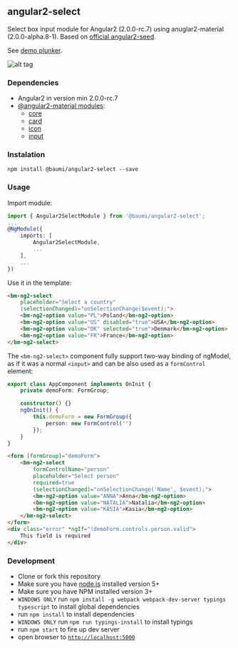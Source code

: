 ## angular2-select

Select box input module for Angular2 (2.0.0-rc.7) using anuglar2-material (2.0.0-alpha.8-1). Based on [official angular2-seed](https://github.com/angular/angular2-seed).

See [demo plunker](https://embed.plnkr.co/uIMv76/).

![alt tag](https://s12.postimg.org/abgma5619/baumi_angular2_select.png)

### Dependencies

- Angular2 in version min 2.0.0-rc.7
- [@angular2-material modules](https://www.npmjs.com/~angular2-material):
    - [core](https://www.npmjs.com/package/@angular2-material/core)
    - [card](https://www.npmjs.com/package/@angular2-material/card)
    - [icon](https://www.npmjs.com/package/@angular2-material/icon)
    - [input](https://www.npmjs.com/package/@angular2-material/input)

### Instalation

    npm install @baumi/angular2-select --save

### Usage

Import module:

```ts
import { Angular2SelectModule } from '@baumi/angular2-select';
...
@NgModule({
    imports: [
        Angular2SelectModule,
        ...
    ],
    ...
})
```

Use it in the template:

```html
<bm-ng2-select
    placeholder="Select a country"
    (selectionChanged)="onSelectionChange($event);">
    <bm-ng2-option value="PL">Poland</bm-ng2-option>
    <bm-ng2-option value="US" disabled="true">USA</bm-ng2-option>
    <bm-ng2-option value="DK" selected="true">Denmark</bm-ng2-option>
    <bm-ng2-option value="FR">France</bm-ng2-option>
</bm-ng2-select>
```

The ```<bm-ng2-select>``` component fully support two-way binding of ngModel, as if it was a normal ```<input>``` and can be also used as a ```formControl``` element:

```ts
export class AppComponent implements OnInit {
    private demoForm: FormGroup;

    constructor() {}
    ngOnInit() {
        this.demoForm = new FormGroup({
            person: new FormControl('')
        });
    }
}
```

```html
<form [formGroup]="demoForm">
    <bm-ng2-select
        formControlName="person"
        placeholder="Select person"
        required=true
        (selectionChanged)="onSelectionChange('Name', $event);">
        <bm-ng2-option value="ANNA">Anna</bm-ng2-option>
        <bm-ng2-option value="NATALIA">Natalia</bm-ng2-option>
        <bm-ng2-option value="KASIA">Kasia</bm-ng2-option>
    </bm-ng2-select>
</form>
<div class="error" *ngIf="!demoForm.controls.person.valid">
    This field is required
</div>
```

### Development

- Clone or fork this repository
- Make sure you have [node.js](https://nodejs.org/) installed version 5+
- Make sure you have NPM installed version 3+
- `WINDOWS ONLY` run `npm install -g webpack webpack-dev-server typings typescript` to install global dependencies
- run `npm install` to install dependencies
- `WINDOWS ONLY` run `npm run typings-install` to install typings
- run `npm start` to fire up dev server
- open browser to [`http://localhost:5000`](http://localhost:5000)
